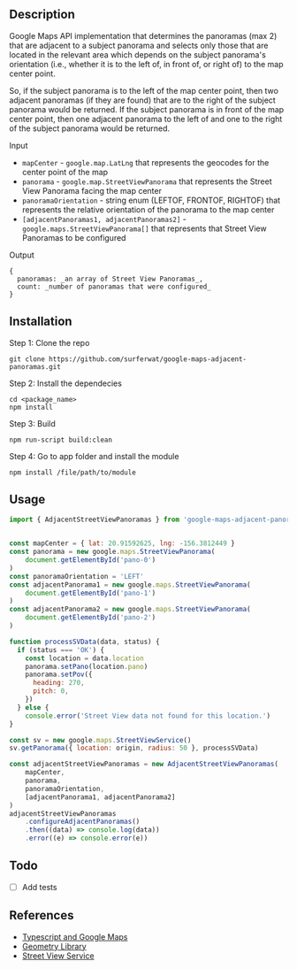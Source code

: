 ## Description

Google Maps API implementation that determines the panoramas (max 2) that are adjacent to a subject panorama and selects only those that are located in the relevant area which depends on the subject panorama's orientation (i.e., whether it is to the left of, in front of, or right of) to the map center point. 

So, if the subject panorama is to the left of the map center point, then two adjacent panoramas (if they are found) that are to the right of the subject panorama would be returned. If the subject panorama is in front of the map center point, then one adjacent panorama to the left of and one to the right of the subject panorama would be returned.

Input
* `mapCenter` - `google.map.LatLng` that represents the geocodes for the center point of the map
* `panorama` - `google.map.StreetViewPanorama` that represents the Street View Panorama facing the map center
* `panoramaOrientation` - string enum (LEFTOF, FRONTOF, RIGHTOF) that represents the relative orientation of the panorama to the map center
* `[adjacentPanoramas1, adjacentPanoramas2]` - `google.maps.StreetViewPanorama[]` that represents that Street View Panoramas to be configured

Output
```
{
  panoramas: _an array of Street View Panoramas_,
  count: _number of panoramas that were configured_
}
```


## Installation

Step 1: Clone the repo 

```
git clone https://github.com/surferwat/google-maps-adjacent-panoramas.git
```

Step 2: Install the dependecies

```
cd <package_name>
npm install
```

Step 3: Build 
```
npm run-script build:clean
```

Step 4: Go to app folder and install the module

```
npm install /file/path/to/module
```

## Usage

```javascript
import { AdjacentStreetViewPanoramas } from 'google-maps-adjacent-panoramas'


const mapCenter = { lat: 20.91592625, lng: -156.3812449 } 
const panorama = new google.maps.StreetViewPanorama(
    document.getElementById('pano-0')
)
const panoramaOrientation = 'LEFT'
const adjacentPanorama1 = new google.maps.StreetViewPanorama(
    document.getElementById('pano-1')
)
const adjacentPanorama2 = new google.maps.StreetViewPanorama(
    document.getElementById('pano-2')
)

function processSVData(data, status) {
  if (status === 'OK') {
    const location = data.location
    panorama.setPano(location.pano)
    panorama.setPov({
      heading: 270,
      pitch: 0,
    })
  } else {
    console.error('Street View data not found for this location.')
}

const sv = new google.maps.StreetViewService()
sv.getPanorama({ location: origin, radius: 50 }, processSVData)

const adjacentStreetViewPanoramas = new AdjacentStreetViewPanoramas(
    mapCenter, 
    panorama, 
    panoramaOrientation,
    [adjacentPanorama1, adjacentPanorama2]
)
adjacentStreetViewPanoramas
    .configureAdjacentPanoramas()
    .then((data) => console.log(data))
    .error((e) => console.error(e))
```

## Todo 

* [ ] Add tests

## References

* [Typescript and Google Maps](https://developers.google.com/maps/documentation/javascript/using-typescript)
* [Geometry Library](https://developers.google.com/maps/documentation/javascript/reference/geometry)
* [Street View Service](https://developers.google.com/maps/documentation/javascript/streetview#maps_streetview_service-javascript)
